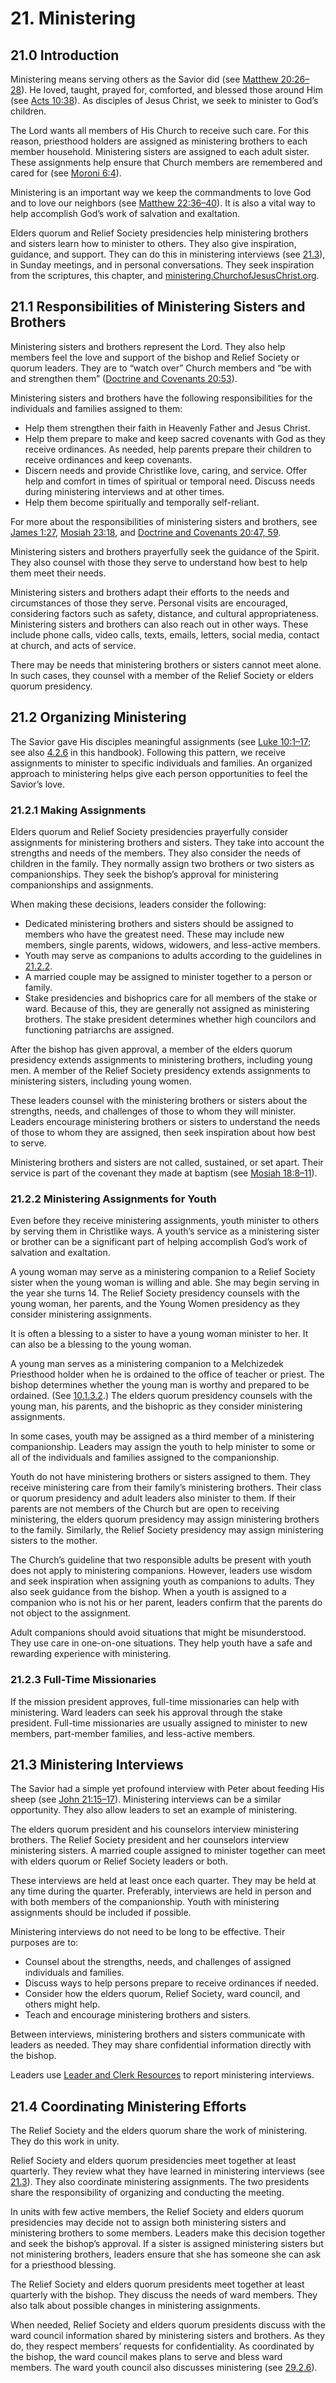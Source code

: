 # 21. Ministering

## 21.0 Introduction

Ministering means serving others as the Savior did (see [Matthew 20:26–28](/study/scriptures/nt/matt/20.26-28?lang=eng#p26)). He loved, taught, prayed for, comforted, and blessed those around Him (see [Acts 10:38](/study/scriptures/nt/acts/10.38?lang=eng#p38)). As disciples of Jesus Christ, we seek to minister to God’s children.

The Lord wants all members of His Church to receive such care. For this reason, priesthood holders are assigned as ministering brothers to each member household. Ministering sisters are assigned to each adult sister. These assignments help ensure that Church members are remembered and cared for (see [Moroni 6:4](/study/scriptures/bofm/moro/6.4?lang=eng#p4)).

Ministering is an important way we keep the commandments to love God and to love our neighbors (see [Matthew 22:36–40](/study/scriptures/nt/matt/22.36-40?lang=eng#p36)). It is also a vital way to help accomplish God’s work of salvation and exaltation.

Elders quorum and Relief Society presidencies help ministering brothers and sisters learn how to minister to others. They also give inspiration, guidance, and support. They can do this in ministering interviews (see [21.3](/study/manual/general-handbook/21-ministering?lang=eng&para=title_number4-p29#title_number4)), in Sunday meetings, and in personal conversations. They seek inspiration from the scriptures, this chapter, and [ministering.ChurchofJesusChrist.org](https://www.churchofjesuschrist.org/ministering).

## 21.1 Responsibilities of Ministering Sisters and Brothers

Ministering sisters and brothers represent the Lord. They also help members feel the love and support of the bishop and Relief Society or quorum leaders. They are to “watch over” Church members and “be with and strengthen them” ([Doctrine and Covenants 20:53](/study/scriptures/dc-testament/dc/20.53?lang=eng#p53)).

Ministering sisters and brothers have the following responsibilities for the individuals and families assigned to them:

* Help them strengthen their faith in Heavenly Father and Jesus Christ.
* Help them prepare to make and keep sacred covenants with God as they receive ordinances. As needed, help parents prepare their children to receive ordinances and keep covenants.
* Discern needs and provide Christlike love, caring, and service. Offer help and comfort in times of spiritual or temporal need. Discuss needs during ministering interviews and at other times.
* Help them become spiritually and temporally self-reliant.

For more about the responsibilities of ministering sisters and brothers, see [James 1:27](/study/scriptures/nt/james/1.27?lang=eng#p27), [Mosiah 23:18](/study/scriptures/bofm/mosiah/23.18?lang=eng#p18), and [Doctrine and Covenants 20:47, 59](/study/scriptures/dc-testament/dc/20.47,59?lang=eng#p47).

Ministering sisters and brothers prayerfully seek the guidance of the Spirit. They also counsel with those they serve to understand how best to help them meet their needs.

Ministering sisters and brothers adapt their efforts to the needs and circumstances of those they serve. Personal visits are encouraged, considering factors such as safety, distance, and cultural appropriateness. Ministering sisters and brothers can also reach out in other ways. These include phone calls, video calls, texts, emails, letters, social media, contact at church, and acts of service.

There may be needs that ministering brothers or sisters cannot meet alone. In such cases, they counsel with a member of the Relief Society or elders quorum presidency.

## 21.2 Organizing Ministering

The Savior gave His disciples meaningful assignments (see [Luke 10:1–17](/study/scriptures/nt/luke/10.1-17?lang=eng#p1); see also [4.2.6](/study/manual/general-handbook/4-leadership-in-the-church-of-jesus-christ?lang=eng&para=title_number10-p43#title_number10) in this handbook). Following this pattern, we receive assignments to minister to specific individuals and families. An organized approach to ministering helps give each person opportunities to feel the Savior’s love.

### 21.2.1 Making Assignments

Elders quorum and Relief Society presidencies prayerfully consider assignments for ministering brothers and sisters. They take into account the strengths and needs of the members. They also consider the needs of children in the family. They normally assign two brothers or two sisters as companionships. They seek the bishop’s approval for ministering companionships and assignments.

When making these decisions, leaders consider the following:

* Dedicated ministering brothers and sisters should be assigned to members who have the greatest need. These may include new members, single parents, widows, widowers, and less-active members.
* Youth may serve as companions to adults according to the guidelines in [21.2.2](/study/manual/general-handbook/21-ministering?lang=eng&para=title_number7-p64#title_number7).
* A married couple may be assigned to minister together to a person or family.
* Stake presidencies and bishoprics care for all members of the stake or ward. Because of this, they are generally not assigned as ministering brothers. The stake president determines whether high councilors and functioning patriarchs are assigned.

After the bishop has given approval, a member of the elders quorum presidency extends assignments to ministering brothers, including young men. A member of the Relief Society presidency extends assignments to ministering sisters, including young women.

These leaders counsel with the ministering brothers or sisters about the strengths, needs, and challenges of those to whom they will minister. Leaders encourage ministering brothers or sisters to understand the needs of those to whom they are assigned, then seek inspiration about how best to serve.

Ministering brothers and sisters are not called, sustained, or set apart. Their service is part of the covenant they made at baptism (see [Mosiah 18:8–11](/study/scriptures/bofm/mosiah/18.8-11?lang=eng#p8)).

### 21.2.2 Ministering Assignments for Youth

Even before they receive ministering assignments, youth minister to others by serving them in Christlike ways. A youth’s service as a ministering sister or brother can be a significant part of helping accomplish God’s work of salvation and exaltation.

A young woman may serve as a ministering companion to a Relief Society sister when the young woman is willing and able. She may begin serving in the year she turns 14. The Relief Society presidency counsels with the young woman, her parents, and the Young Women presidency as they consider ministering assignments.

It is often a blessing to a sister to have a young woman minister to her. It can also be a blessing to the young woman.

A young man serves as a ministering companion to a Melchizedek Priesthood holder when he is ordained to the office of teacher or priest. The bishop determines whether the young man is worthy and prepared to be ordained. (See [10.1.3.2](/study/manual/general-handbook/10-aaronic-priesthood?lang=eng&para=title_number8-p16#title_number8).) The elders quorum presidency counsels with the young man, his parents, and the bishopric as they consider ministering assignments.

In some cases, youth may be assigned as a third member of a ministering companionship. Leaders may assign the youth to help minister to some or all of the individuals and families assigned to the companionship.

Youth do not have ministering brothers or sisters assigned to them. They receive ministering care from their family’s ministering brothers. Their class or quorum presidency and adult leaders also minister to them. If their parents are not members of the Church but are open to receiving ministering, the elders quorum presidency may assign ministering brothers to the family. Similarly, the Relief Society presidency may assign ministering sisters to the mother.

The Church’s guideline that two responsible adults be present with youth does not apply to ministering companions. However, leaders use wisdom and seek inspiration when assigning youth as companions to adults. They also seek guidance from the bishop. When a youth is assigned to a companion who is not his or her parent, leaders confirm that the parents do not object to the assignment.

Adult companions should avoid situations that might be misunderstood. They use care in one-on-one situations. They help youth have a safe and rewarding experience with ministering.

### 21.2.3 Full-Time Missionaries

If the mission president approves, full-time missionaries can help with ministering. Ward leaders can seek his approval through the stake president. Full-time missionaries are usually assigned to minister to new members, part-member families, and less-active members.

## 21.3 Ministering Interviews

The Savior had a simple yet profound interview with Peter about feeding His sheep (see [John 21:15–17](/study/scriptures/nt/john/21.15-17?lang=eng#p15)). Ministering interviews can be a similar opportunity. They also allow leaders to set an example of ministering.

The elders quorum president and his counselors interview ministering brothers. The Relief Society president and her counselors interview ministering sisters. A married couple assigned to minister together can meet with elders quorum or Relief Society leaders or both.

These interviews are held at least once each quarter. They may be held at any time during the quarter. Preferably, interviews are held in person and with both members of the companionship. Youth with ministering assignments should be included if possible.

Ministering interviews do not need to be long to be effective. Their purposes are to:

* Counsel about the strengths, needs, and challenges of assigned individuals and families.
* Discuss ways to help persons prepare to receive ordinances if needed.
* Consider how the elders quorum, Relief Society, ward council, and others might help.
* Teach and encourage ministering brothers and sisters.

Between interviews, ministering brothers and sisters communicate with leaders as needed. They may share confidential information directly with the bishop.

Leaders use [Leader and Clerk Resources](http://lcr.churchofjesuschrist.org) to report ministering interviews.

## 21.4 Coordinating Ministering Efforts

The Relief Society and the elders quorum share the work of ministering. They do this work in unity.

Relief Society and elders quorum presidencies meet together at least quarterly. They review what they have learned in ministering interviews (see [21.3](/study/manual/general-handbook/21-ministering?lang=eng&para=title_number4-p29#title_number4)). They also coordinate ministering assignments. The two presidents share the responsibility of organizing and conducting the meeting.

In units with few active members, the Relief Society and elders quorum presidencies may decide not to assign both ministering sisters and ministering brothers to some members. Leaders make this decision together and seek the bishop’s approval. If a sister is assigned ministering sisters but not ministering brothers, leaders ensure that she has someone she can ask for a priesthood blessing.

The Relief Society and elders quorum presidents meet together at least quarterly with the bishop. They discuss the needs of ward members. They also talk about possible changes in ministering assignments.

When needed, Relief Society and elders quorum presidents discuss with the ward council information shared by ministering sisters and brothers. As they do, they respect members’ requests for confidentiality. As coordinated by the bishop, the ward council makes plans to serve and bless ward members. The ward youth council also discusses ministering (see [29.2.6](/study/manual/general-handbook/29-meetings-in-the-church?lang=eng&para=title_number9-p63#title_number9)).